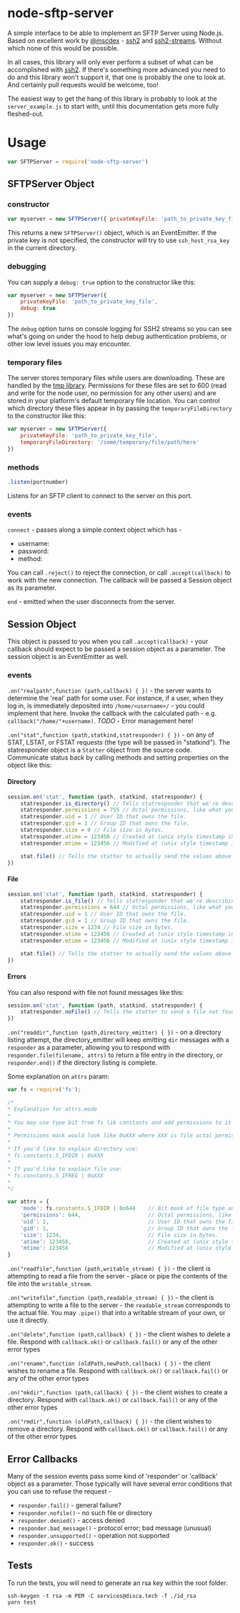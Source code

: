 # node-sftp-server

A simple interface to be able to implement an SFTP Server using Node.js. Based on excellent work by
[@mscdex](https://github.com/mscdex) - [ssh2](https://github.com/mscdex/ssh2) and
[ssh2-streams](https://github.com/mscdex/ssh2-streams). Without which none of this would be possible.

In all cases, this library will only ever perform a subset of what can be accomplished with
[ssh2](https://github.com/mscdex/ssh2). If there's something more advanced you need to do and this library won't support
it, that one is probably the one to look at. And certainly pull requests would be welcome, too!

The easiest way to get the hang of this library is probably to look at the `server_example.js` to start with, until this
documentation gets more fully fleshed-out.

# Usage

```js
var SFTPServer = require('node-sftp-server')
```

## SFTPServer Object

### constructor

```js
var myserver = new SFTPServer({ privateKeyFile: 'path_to_private_key_file' })
```

This returns a new `SFTPServer()` object, which is an EventEmitter. If the private key is not specified, the constructor
will try to use `ssh_host_rsa_key` in the current directory.

### debugging

You can supply a `debug: true` option to the constructor like this:

```js
var myserver = new SFTPServer({
    privateKeyFile: 'path_to_private_key_file',
    debug: true
})
```

The `debug` option turns on console logging for SSH2 streams so you can see what's going on under the hood to help debug
authentication problems, or other low level issues you may encounter.

### temporary files

The server stores temporary files while users are downloading. These are handled by the
[tmp library](https://www.npmjs.com/package/tmp). Permissions for these files are set to 600 (read and write for the
node user, no permission for any other users) and are stored in your platform's default temporary file location. You can
control which directory these files appear in by passing the `temporaryFileDirectory` to the constructor like this:

```js
var myserver = new SFTPServer({
    privateKeyFile: 'path_to_private_key_file',
    temporaryFileDirectory: '/some/temporary/file/path/here'
})
```

### methods

```js
.listen(portnumber)
```

Listens for an SFTP client to connect to the server on this port.

### events

`connect` - passes along a simple context object which has -

-   username:
-   password:
-   method:

You can call `.reject()` to reject the connection, or call `.accept(callback)` to work with the new connection. The
callback will be passed a Session object as its parameter.

`end` - emitted when the user disconnects from the server.

## Session Object

This object is passed to you when you call `.accept(callback)` - your callback should expect to be passed a session
object as a parameter. The session object is an EventEmitter as well.

### events

`.on("realpath",function (path,callback) { })` - the server wants to determine the 'real' path for some user. For
instance, if a user, when they log in, is immediately deposited into `/home/<username>/` - you could implement that
here. Invoke the callback with the calculated path - e.g. `callback("/home/"+username)`. _TODO_ - Error management here!

`.on("stat",function (path,statkind,statresponder) { })` - on any of STAT, LSTAT, or FSTAT requests (the type will be
passed in "statkind"). The statresponder object is a `Statter` object from the source code. Communicate status back by
calling methods and setting properties on the object like this:

#### Directory

```js
session.on('stat', function (path, statkind, statresponder) {
    statresponder.is_directory() // Tells statresponder that we're describing a directory.
    statresponder.permissions = 755 // Octal permissions, like what you'd send to a chmod command
    statresponder.uid = 1 // User ID that owns the file.
    statresponder.gid = 1 // Group ID that owns the file.
    statresponder.size = 0 // File size in bytes.
    statresponder.atime = 123456 // Created at (unix style timestamp in seconds-from-epoch).
    statresponder.mtime = 123456 // Modified at (unix style timestamp in seconds-from-epoch).

    stat.file() // Tells the statter to actually send the values above down the wire.
})
```

#### File

```js
session.on('stat', function (path, statkind, statresponder) {
    statresponder.is_file() // Tells statresponder that we're describing a file.
    statresponder.permissions = 644 // Octal permissions, like what you'd send to a chmod command
    statresponder.uid = 1 // User ID that owns the file.
    statresponder.gid = 1 // Group ID that owns the file.
    statresponder.size = 1234 // File size in bytes.
    statresponder.atime = 123456 // Created at (unix style timestamp in seconds-from-epoch).
    statresponder.mtime = 123456 // Modified at (unix style timestamp in seconds-from-epoch).

    stat.file() // Tells the statter to actually send the values above down the wire.
})
```

#### Errors

You can also respond with file not found messages like this:

```js
session.on('stat', function (path, statkind, statresponder) {
    statresponder.noFile() // Tells the statter to send a file not found stat down the wire.
})
```

`.on("readdir",function (path,directory_emitter) { })` - on a directory listing attempt, the directory_emitter will keep
emitting `dir` messages with a `responder` as a parameter, allowing you to respond with
`responder.file(filename, attrs)` to return a file entry in the directory, or `responder.end()` if the directory listing
is complete.

Some explanation on `attrs` param:

```js
var fs = require('fs');

/*
* Explanation for attrs.mode
*
* You may use type bit from fs lib constants and add permissions to it
*
* Permissions mask would look like 0oXXX where XXX is file octal permissions
*
* If you'd like to explain directory use:
* fs.constants.S_IFDIR | 0oXXX
*
* If you'd like to explain file use:
* fs.constants.S_IFREG | 0oXXX
*
*/

var attrs = {
	'mode': fs.constants.S_IFDIR | 0o644 	// Bit mask of file type and permissions
	'permissions': 644, 					// Octal permissions, like what you'd send to a chmod command
	'uid': 1, 								// User ID that owns the file.
	'gid': 1, 								// Group ID that owns the file.
	'size': 1234, 							// File size in bytes.
	'atime': 123456, 						// Created at (unix style timestamp in seconds-from-epoch).
	'mtime': 123456 						// Modified at (unix style timestamp in seconds-from-epoch).
}

```

`.on("readfile",function (path,writable_stream) { })` - the client is attempting to read a file from the server - place
or pipe the contents of the file into the `writable_stream`.

`.on("writefile",function (path,readable_stream) { })` - the client is attempting to write a file to the server - the
`readable_stream` corresponds to the actual file. You may `.pipe()` that into a writable stream of your own, or use it
directly.

`.on("delete",function (path,callback) { })` - the client wishes to delete a file. Respond with `callback.ok()` or
`callback.fail()` or any of the other error types

`.on("rename",function (oldPath,newPath,callback) { })` - the client wishes to rename a file. Respond with
`callback.ok()` or `callback.fail()` or any of the other error types

`.on("mkdir",function (path,callback) { })` - the client wishes to create a directory. Respond with `callback.ok()` or
`callback.fail()` or any of the other error types

`.on("rmdir",function (oldPath,callback) { })` - the client wishes to remove a directory. Respond with `callback.ok()`
or `callback.fail()` or any of the other error types

## Error Callbacks

Many of the session events pass some kind of 'responder' or 'callback' object as a parameter. Those typically will have
several error conditions that you can use to refuse the request -

-   `responder.fail()` - general failure?
-   `responder.nofile()` - no such file or directory
-   `responder.denied()` - access denied
-   `responder.bad_message()` - protocol error; bad message (unusual)
-   `responder.unsupported()` - operation not supported
-   `responder.ok()` - success

## Tests

To run the tests, you will need to generate an rsa key within the root folder.

```shell
ssh-keygen -t rsa -m PEM -C services@disca.tech -f ./id_rsa
yarn test
```
